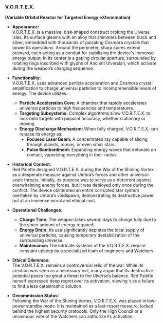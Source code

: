 ### **V.O.R.T.E.X.**

**(Variable Orbital Reactor for Targeted Energy eXtermination)**

- **Appearance:**  
  V.O.R.T.E.X. is a massive, disk-shaped construct orbiting the Ulverse Isles. Its surface gleams with an alloy that shimmers between black and silver, embedded with thousands of pulsating Cosmora crystals that power its operations. Around the perimeter, sharp spires extend outward, each acting as a conduit for stabilizing the device's immense energy output. In its center is a gaping circular aperture, surrounded by rotating rings inscribed with glyphs of Ancient Ulversian, which activate during the weapon’s charging sequence.

- **Functionality:**  
  V.O.R.T.E.X. uses advanced particle acceleration and Cosmora crystal amplification to charge universal particles to incomprehensible levels of energy. The device utilizes:

  - **Particle Acceleration Core:** A chamber that rapidly accelerates universal particles to high frequencies and temperatures.
  - **Targeting Subsystems:** Complex algorithms allow V.O.R.T.E.X. to lock onto targets with pinpoint accuracy, whether stationary or moving.
  - **Energy Discharge Mechanism:** When fully charged, V.O.R.T.E.X. can release its energy as:
    - **Focused Laser Beam:** A concentrated ray capable of slicing through planets, moons, or even small stars.
    - **Pulse Bombardment:** Expanding energy waves that detonate on contact, vaporizing everything in their radius.

- **Historical Context:**  
  Red Palette designed V.O.R.T.E.X. during the War of the Shining Vortex as a desperate measure against Umbra’s forces and other universal-scale threats. Initially, its purpose was to serve as a deterrent against overwhelming enemy forces, but it was deployed only once during the conflict. The device obliterated an entire corrupted star system overtaken by Umbra’s voidspawn, demonstrating its destructive power but at an immense moral and ethical cost.

- **Operational Challenges:**

  - **Charge Time:** The weapon takes several days to charge fully due to the sheer amount of energy required.
  - **Energy Drain:** Its use significantly depletes the local supply of universal particles, causing temporary destabilization of the surrounding universe.
  - **Maintenance:** The intricate systems of the V.O.R.T.E.X. require constant upkeep by a specialized team of engineers and Watchers.

- **Ethical Dilemmas:**  
  The V.O.R.T.E.X. remains a controversial relic of the war. While its creation was seen as a necessary evil, many argue that its destructive potential poses too great a threat to the Ulverse’s balance. Red Palette herself expressed deep regret over its activation, viewing it as a failure to find a less catastrophic solution.

- **Decommission Status:**  
  Following the War of the Shining Vortex, V.O.R.T.E.X. was placed in low-power standby mode. It is maintained as a last-resort measure, locked behind the highest security protocols. Only the High Council or a unanimous vote of the Watchers can authorize its activation.
